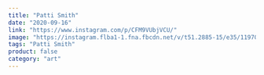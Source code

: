```yaml
---
title: "Patti Smith"
date: "2020-09-16"
link: "https://www.instagram.com/p/CFM9VUbjVCU/"
image: "https://instagram.flba1-1.fna.fbcdn.net/v/t51.2885-15/e35/119701663_1176254919424296_6428134802974283076_n.jpg?_nc_ht=instagram.flba1-1.fna.fbcdn.net&_nc_cat=100&_nc_ohc=E6bO3ZyecWoAX8KuTOu&_nc_tp=18&oh=8a7e366bf4099756807f4968082826a9&oe=5F8BBA56"
tags: "Patti Smith"
product: false
category: "art"
---
```

